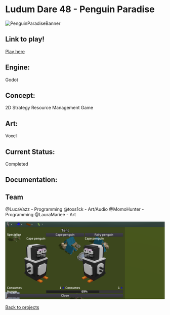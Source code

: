 # Ludum Dare 48 - Penguin Paradise

![PenguinParadiseBanner](penguinBannner.png)

## Link to play!
[Play here](https://green-game-17.gitlab.io/penguin-paradise-ld48-freeze)

## Engine:
Godot

## Concept:
2D Strategy Resource Management Game
## Art: 
Voxel 

## Current Status:
Completed 

## Documentation:

## Team
@LucaVazz - Programming
@toxs1ck - Art/Audio
@MomoHunter - Programming
@LauraMariee - Art

![WhileSushiGameplay](penguinBanner2.png)

[Back to projects](projects.md)
